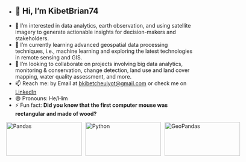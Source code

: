 - ## 👋 Hi, I’m KibetBrian74
- 👀 I’m interested in data analytics, earth observation, and using satellite imagery to generate actionable insights for decision-makers and stakeholders.
- 🌱 I’m currently learning advanced geospatial data processing techniques, i.e., machine learning and exploring the latest technologies in remote sensing and GIS.
- 💞️ I’m looking to collaborate on projects involving big data analytics, monitoring & conservation, change detection, land use and land cover mapping, water quality assessment, and more.
- 📫 Reach me: by Email at bkibetcheuiyot@gmail.com or check me on [LinkedIn](https://www.linkedin.com/in/brian-kibet-425453226/>)
- 😄 Pronouns: He/Him
- ⚡ Fun fact: **Did you know that the first computer mouse was rectangular and made of wood?**




<div style="display: flex; gap: 10px;">
  <a href="https://pandas.pydata.org/" target="_blank">
    <img src="https://encrypted-tbn0.gstatic.com/images?q=tbn:ANd9GcRSu9xFbA6COOd9Wq-koFEoAFD7wpFgbvdz6Q&s" alt="Pandas" width="200" height="90">
  </a>

  <a href="https://www.python.org/" target="_blank">
    <img src="https://www.python.org/static/img/python-logo.png" alt="Python" width="200" height="90">
  </a>

  <a href="https://geopandas.org/en/stable/" target="_blank">
    <img src="https://geopandas.org/en/stable/_images/geopandas_logo.png" alt="GeoPandas" width="200" height="90">
  </a>
</div>

